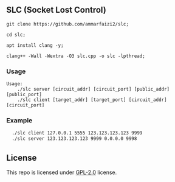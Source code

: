 ## SLC (Socket Lost Control)

```
git clone https://github.com/ammarfaizi2/slc;

cd slc;

apt install clang -y;

clang++ -Wall -Wextra -O3 slc.cpp -o slc -lpthread;
```

### Usage

```
Usage:
	./slc server [circuit_addr] [circuit_port] [public_addr] [public_port]
	./slc client [target_addr] [target_port] [circuit_addr] [circuit_port]
```

### Example

```bash
  ./slc client 127.0.0.1 5555 123.123.123.123 9999
  ./slc server 123.123.123.123 9999 0.0.0.0 9998
```

## License
This repo is licensed under [GPL-2.0](LICENSE) license.
